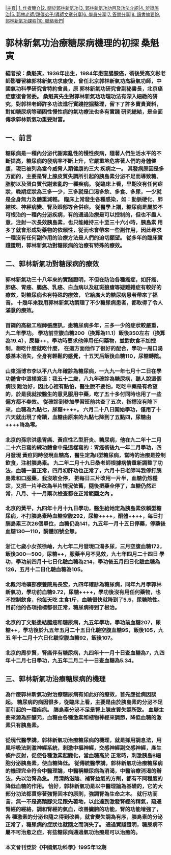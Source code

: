 |[主頁](/README.md)| [1. 作者簡介](/a10.md)|[2. 關於郭林新氣功](/a1.md)|[3. 郭林新氣功功目及功法介紹](/a2.md)|[4. 辨證施治](/a3.md)|[5. 郭林老師/親傳弟子/導師文章分享](/a5.md)|[6. 學員分享](/a6.md)|[7. 答問分享](/a7.md)|[8. 讀書摘要](/a4.md)|[9. 郭林新氣功課程](/郭林新氣功課程.md)|[10. 聯絡我們](/a9.md)|

# 郭林新氣功治療糖尿病機理的初探 桑魁寅   

### 編者按：桑魁寅，1936年出生，1984年患直腸腺癌，術後受高文彬老師影響習練郭林新氣功求康復，曾任北京郭林新氣功高級氣功師，中國氣功科學研究會特約會員，原 郭林新氣功研究會副秘書長，北京癌症康復會常委。 桑魁寅先生對郭林新氣功功理功法有深入細緻的研究，對郭林老師許多功法進行實踐挖掘整理，留下了許多寶貴資料，對如糖尿病等頑固性慢性病的氣功療法也多有實踐 研究總結，是全面傳承郭林新氣功重要財富。

## 一、前言

### 糖尿病是一種內分泌代謝紊亂性的慢性疾病，隨著人們生活水平的不斷提高，糖尿病的發病率不斷上升，它嚴重地危害著人們的身體健康，現已被列為當今威脅人類健康的三大 疾病之一。 其發病原因是多方面的，主要是腎上腺皮質失調所引起的胰島素分泌不足而導致糖、脂肪以及蛋白質代謝紊亂的一種疾病。 從臨床上看，早期沒有任何症狀，晚期症狀為三多一少，三多就是口渴多飲、多食、多尿，一少就是全身無力及體重減輕。 臨床上常發生各種感染，如：動脈硬化、肺結核、神經病變、腎及眼部等合併症。 從醫學上講，糖尿病是屬於不可根治的一種內分泌疾病，有的通過治療是可以控制的，但也不盡人意，注射一次長效胰島素，也只能維持三十至三十六小時，胰島素 用多了就會形成對藥物的依賴性，從而也會帶來一些副作用，因此尋求一種沒有任何副作用的治療方法是人們的迫切願望。 從多年的臨床實踐證明，郭林新氣功對糖尿病的治療有特殊的療效。

## 二、郭林新氣功對糖尿病的療效

### 郭林新氣功三十八年來的實踐證明，不但在防治各種癌症，如肝癌、肺癌、胃癌、腸癌、乳癌、白血病以及紅斑狼瘡等疑難雜症有較好的療效，對糖尿病也有特殊的療效， 它給廣大的糖尿病患者帶來了福音。 十幾年來我用郭林新氣功調理了不少糖尿病患者，都取得了令人滿意的療效。

### 首鋼的高級工程師張應訊，患糖尿病多年，三多一少的症狀較嚴重，九二年學功。 學功前空腹血糖200（換算為11.1）飯後350左右（換算為19.4），尿糖++，學功時要求他停用任何藥物，並對飲食不加控制，想吃什麼就吃什麼， 在這方面他作了很好的配合，學功一周口渴感基本消失，全身有輕鬆的感覺，十五天后飯後血糖110，尿糖轉陰。

### 山東淄博市李以平八九年確診為糖尿病，一九九一年七月十二日在學功體會中這樣寫道：我五十二歲，八九年確診為糖尿病，聽人說這個病很 難治好，因此心裡有點怕，醫生說不要怕，吃吃中藥是有希望的，於是我就按醫生的意見服用中藥，吃了五十多付同時也用了一些偏方都不奏效。 從確診到參加學習班前共查了五次，指標沒有降下來，血糖為九點七，尿糖++++。 六月二十八日開始學功，僅用了十六天就出現了奇蹟，血糖由原來的九點七降到了五點四，尿糖由++++降為零。

### 北京的孫宗洪患胃癌、黃疸性乙型肝炎、糖尿病，他在九二年十二月二十六日寫的練功體會中是這樣寫的：胃癌術後九一年二月學功，四月發現 黃疸同時發現血糖高，醫生定為II型糖尿病，當時的治療是控制飲食，注射胰島素。 九二年二月十九日桑老師根據病情重新調整了功法，血糖一直正常，四月初肝功​​也正常了，六月十日老師叫我停打胰島素和口服藥，我沒敢全停， 把每日三片改用一片半，血糖仍然穩定，又把一片半改為半片情況依舊，隨後把藥全停了，血糖仍然正常，八月、十一月兩次檢查都在正常範圍之內 。

### 北京的黃平，九四年十月十九日學功，醫生給她定為胰島素依賴型糖尿病，不打胰島素時血糖空腹292，尿糖++++，酮體++++，每日打 胰島素三次26個單位，血糖仍為141，九五年一月十五日停藥，停藥後血糖130—110，酮體加號全無。

### 浙江七歲小女孩徐岫，九七年二月發現口渴多尿，三月空腹血糖172，飯後300—500，尿糖++，服藥半月不見效，九七年四月二十四日 學功，學功前四月十七日化驗血糖為214，學功後五月四日化驗血糖為126，五月十二日化驗血糖為105。

### 北戴河地礦部療養院馬長宏，九四年確診為糖尿病，同年九月學郭林新氣功，學功前血糖9.72，尿糖++++，學功後沒有用任何藥物，也不控制飲食，他每天吃 主食1斤，血糖很快就降到了5.5，尿糖陰性。 目前他的各項指標都很正常，糖尿病得到了根治。

### 北京的丁文魁患結腸癌和糖尿病，九五年學功，學功前血糖207，尿糖++，學功後於九五年五月二十五日化驗空腹血糖95，飯後105，九五 年十二月十六日化驗空腹血糖92，飯後107。

### 北京的周步賢，腎癌伴有糖尿病，九四年十一月十日查血糖為7，九四年十二月七日學功，九五年二月二十一日查血糖為5.34。

## 三、郭林新氣功治療糖尿病的機理

### 為什麼郭林新氣功對治療糖尿病有如此好的療效，首先應從病因談起。 糖尿病的病因很多，從臨床上看，主要是由於胰島素的分泌不足而引起的一種疾病。 胰島素分泌不足是腎上腺皮質失調所致。 血糖主要來源為肝醣元，血糖由各種激素和植物神經來調節，降低血糖的激素只有胰島素。

### 從現代醫學講，郭林新氣功治療糖尿病的機理，就是採用調息法，用風呼吸法刺激神經系統，刺激中樞神經，交感神經副交感神經，產生條件反射，促使各種激素起變化，當血糖高於 正常時，刺激胰島B細胞分泌胰島素，使血糖降低。 從傳統醫學講，郭林新氣功治療糖尿病的機理完全符合中醫理論，中醫稱糖尿病為消渴，中醫治療消渴的辦法，先以治腎為急。 用清熱滋陰、補腎益氣的方劑，都有不同程度的降低血糖的作用。 恰好，郭林新氣功是以中醫理論為基礎的，它的大部分功法都貫穿著強腎固本的原則，強調腎為生命之本。 就行功而言，無一不是高蹺腳尖足跟先著地，以此達到激發腎經的精氣，疏通腎經的經絡，調和腎經的氣血，改善臟腑的功能，腎的功能增強了，各 種激素的分泌也隨之得到改善，就會變失調為有序，胰島素的分泌正常了，糖尿病的症狀也就隨之而消失了。 通過實踐證明，糖尿病不屬不可治愈之症，有些糖尿病通過氣功治療是可以治癒的。

### 本文曾刊登於《中國氣功科學》1995年12期 
